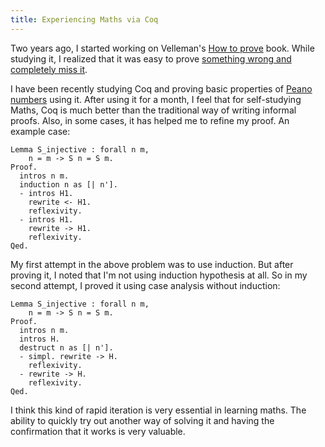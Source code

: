 ```yaml
---
title: Experiencing Maths via Coq
---
```


Two years ago, I started working on
Velleman's [How to prove](https://github.com/psibi/how-to-prove)
book. While studying it, I realized that it was easy to
prove
[something wrong and completely miss it](http://staffhome.ecm.uwa.edu.au/~00043886/humour/invalid.proofs.html).

I have been recently studying Coq and proving basic properties
of [Peano numbers](https://wiki.haskell.org/Peano_numbers) using
it. After using it for a month, I feel that for self-studying Maths,
Coq is much better than the traditional way of writing informal
proofs. Also, in some cases, it has helped me to refine my proof. An
example case:

``` coq
Lemma S_injective : forall n m,
    n = m -> S n = S m.
Proof.
  intros n m.
  induction n as [| n'].
  - intros H1.
    rewrite <- H1.
    reflexivity.
  - intros H1.
    rewrite -> H1.
    reflexivity.
Qed.
```

My first attempt in the above problem was to use induction. But after
proving it, I noted that I'm not using induction hypothesis at
all. So in my second attempt, I proved it using case analysis without
induction:

``` coq
Lemma S_injective : forall n m,
    n = m -> S n = S m.
Proof.
  intros n m.
  intros H.
  destruct n as [| n'].
  - simpl. rewrite -> H.
    reflexivity.
  - rewrite -> H.
    reflexivity.
Qed.
```

I think this kind of rapid iteration is very essential in learning
maths. The ability to quickly try out another way of solving it and
having the confirmation that it works is very valuable.
